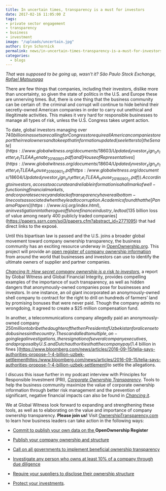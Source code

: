 ```yaml
---
title: In uncertain times, transparency is a must for investors
date: 2017-02-16 11:05:00 Z
tags:
- private sector engagement
- transparency
- business
- investment
image: "/uploads/uncertain.jpg"
author: Eryn Schornick
permalink: news/in-uncertain-times-transparency-is-a-must-for-investors/
categories:
  - blogs
---
```


*That was supposed to be going up, wasn't it? São Paulo Stock Exchange, [Rafael Matsunaga](https://www.flickr.com/photos/rednuht/ "Go to Rafael Matsunaga's photostream")*

There are few things that companies, including their investors, dislike more than uncertainty, so given the state of politics in the U.S. and Europe these are unnerving times. But, there is one thing that the business community can be certain of: the criminal and corrupt will continue to hide behind their secretly-owned American companies in order to carry out unethical and illegitimate activities. This makes it very hard for responsible businesses to manage all types of risk, unless the U.S. Congress takes urgent action.

To date, global investors managing over $740 billion in assets are calling for Congress to require all American companies to report their real owners and to keep that information updated (see letters to [the Senate ](https://www.globalwitness.org/documents/18603/Updated_Investor_sign_on_letter_re_ITLEAA_Senate_20160901.pdf)and [House of Representatives](https://www.globalwitness.org/documents/18604/Updated_Investor_sign_on_letter_re_ITLEAA_House_20160901_2.pdfhttps:/www.globalwitness.org/documents/18604/Updated_Investor_sign_on_letter_re_ITLEAA_House_20160901_2.pdf)). According to investors, access to accurate and reliable information is a hallmark of well-functioning financial markets, and corporate secrecy and a lack of transparency have real bottom-line costs associated when they lead to corruption. Academics found that the [Panama Papers](https://www.icij.org/index.html), an investigation into the rogue offshore finance industry, led to a [$135 billion loss of value among nearly 400 publicly traded companies](https://papers.ssrn.com/sol3/papers.cfm?abstract_id=2771095) that had direct links to the exposé.

Until this bipartisan law is passed and the U.S. joins a broader global movement toward company ownership transparency, the business community has an exciting resource underway in [OpenOwnership.org](http://openownership.org/). This project will provide an [open register of company ownership information](http://openownership.org/about/) from around the world that businesses and investors can use to identify the ultimate owners of supplier and partner companies.

*[Chancing It: How secret company ownership is a risk to investors](https://www.globalwitness.org/en/reports/chancing-it/)*, a report by Global Witness and Global Financial Integrity, provides compelling examples of the importance of such transparency, as well as hidden dangers that anonymously-owned companies pose for businesses and investors. In one instance, an oil giant incorporated an anonymously-owned shell company to contract for the right to drill on hundreds of farmers’ land by promising bonuses that were never paid. Though the company admits no wrongdoing, it agreed to create a $25 million compensation fund.

In another, a telecommunications company allegedly paid an anonymously-owned company $250 million to bribe the daughter of the then President of Uzbekistan for a license to do business in the country. The scandal led to multiple, on-going legal investigations, the resignation of several company executives, and a proposal by U.S. and Dutch authorities that the company pay [$1.4 billion in fines ](https://www.bloomberg.com/news/articles/2016-09-15/telia-says-authorities-propose-1-4-billion-uzbek-settlementhttps:/www.bloomberg.com/news/articles/2016-09-15/telia-says-authorities-propose-1-4-billion-uzbek-settlement)to settle the allegations.

I discuss this issue further in my podcast interview with Principles for Responsible Investment (PRI), *[Corporate Ownership Transparency](http://pripodcasts.libsyn.com/corporate-ownership-transparency)*. Tools to help the business community maximize the value of corporate ownership information through better risk management and the prevention of significant, negative financial impacts can also be found in *[Chancing it](https://www.globalwitness.org/en/reports/chancing-it/)*.

We at Global Witness look forward to expanding and strengthening these tools, as well as to elaborating on the value and importance of company ownership transparency. **Please join us!** Visit [OwnershipTransparency.com ](http://ownershiptransparency.com/)to learn how business leaders can take action in the following ways:

* [Commit to publish your own data on the ](http://ownershiptransparency.com/take-action/commit-to-publish-your-ownership-data-on-the-global-register/)**OpenOwnership Register**

* [Publish your company ownership and structure](http://ownershiptransparency.com/take-action/publish-your-company-ownership-and-structure/)

* [Call on all governments to implement beneficial ownership transparency](http://ownershiptransparency.com/take-action/call-on-all-governments-to-implement-beneficial-ownership-transparency/)

* [Investigate any person who owns at least 10% of a company through due diligence](http://ownershiptransparency.com/take-action/investigate-ownership-down-to-at-least-10-in-your-due-diligence/)

* [Require your suppliers to disclose their ownership structure](http://ownershiptransparency.com/take-action/require-your-suppliers-to-disclose-their-ownership-structure/)

* [Protect your investments](http://ownershiptransparency.com/take-action/protect-your-investments/).
